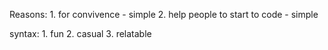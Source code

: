 Reasons:
        1.  for convivence                   - simple
        2.  help people to start to code    - simple

syntax:
        1.  fun
        2.  casual
        3.  relatable
